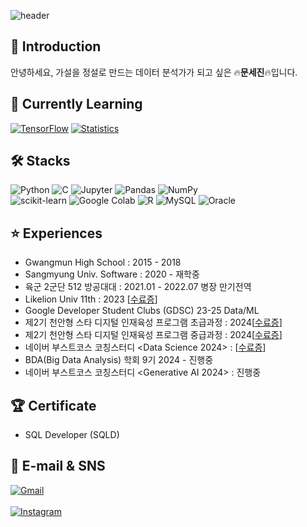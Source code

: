 ![header](https://capsule-render.vercel.app/api?type=waving&color=auto&height=300&section=header&text=SEJIN%20MOON&fontSize=90)

## 👋 Introduction
안녕하세요, 가설을 정설로 만드는 데이터 분석가가 되고 싶은 🔥<b>문세진</b>🔥입니다.

## 🌴 Currently Learning
[![TensorFlow](https://img.shields.io/badge/TensorFlow-FF6F00?style=flat-square&logo=TensorFlow&logoColor=white)](https://www.tensorflow.org)
[![Statistics](https://img.shields.io/badge/Statistics-009688?style=flat-square&logo=Statistics&logoColor=white)](https://www.yes24.com/Product/Goods/114874176)

## 🛠️ Stacks
![Python](https://img.shields.io/badge/Python-3776AB?style=flat-square&logo=Python&logoColor=white)
![C](https://img.shields.io/badge/C-A8B9CC?style=flat-square&logo=C&logoColor=white)
![Jupyter](https://img.shields.io/badge/Jupyter-F37626?style=flat-square&logo=Jupyter&logoColor=white)
![Pandas](https://img.shields.io/badge/Pandas-150458?style=flat-square&logo=Pandas&logoColor=white)
![NumPy](https://img.shields.io/badge/NumPy-013243?style=flat-square&logo=NumPy&logoColor=white)
<br/>
![scikit-learn](https://img.shields.io/badge/scikit--learn-F7931E?style=flat-square&logo=scikit-learn&logoColor=white)
![Google Colab](https://img.shields.io/badge/Google%20Colab-F9AB00?style=flat-square&logo=Google-Colab&logoColor=white)
![R](https://img.shields.io/badge/R-276DC3?style=flat-square&logo=R&logoColor=white)
![MySQL](https://img.shields.io/badge/MySQL-4479A1?style=flat-square&logo=MySQL&logoColor=white)
![Oracle](https://img.shields.io/badge/Oracle-F80000?style=flat-square&logo=Oracle&logoColor=white)


## ⭐️ Experiences
- Gwangmun High School : 2015 - 2018
- Sangmyung Univ. Software : 2020 - 재학중
- 육군 2군단 512 방공대대 : 2021.01 - 2022.07 병장 만기전역
- Likelion Univ 11th : 2023 [[수료증](https://github.com/moonsejin315/Python/blob/main/%E1%84%86%E1%85%A5%E1%86%BA%E1%84%89%E1%85%A111%E1%84%80%E1%85%B5%20%E1%84%89%E1%85%AE%E1%84%85%E1%85%AD%E1%84%8C%E1%85%B3%E1%86%BC.jpeg)]
- Google Developer Student Clubs (GDSC) 23-25 Data/ML
- 제2기 천안형 스타 디지털 인재육성 프로그램 초급과정 : 2024[[수료증](https://github.com/moonsejin315/Python/blob/main/ML/%E1%84%8C%E1%85%A62%E1%84%80%E1%85%B5%20%E1%84%8E%E1%85%A5%E1%86%AB%E1%84%8B%E1%85%A1%E1%86%AB%E1%84%92%E1%85%A7%E1%86%BC%20%E1%84%89%E1%85%B3%E1%84%90%E1%85%A1%20%E1%84%83%E1%85%B5%E1%84%8C%E1%85%B5%E1%84%90%E1%85%A5%E1%86%AF%20%E1%84%8B%E1%85%B5%E1%86%AB%E1%84%8C%E1%85%A2%E1%84%8B%E1%85%B2%E1%86%A8%E1%84%89%E1%85%A5%E1%86%BC%20%E1%84%91%E1%85%B3%E1%84%85%E1%85%A9%E1%84%80%E1%85%B3%E1%84%85%E1%85%A2%E1%86%B7_%E1%84%89%E1%85%AE%E1%84%85%E1%85%AD%E1%84%8C%E1%85%B3%E1%86%BC.pdf)]
- 제2기 천안형 스타 디지털 인재육성 프로그램 중급과정 : 2024[[수료증](https://github.com/moonsejin315/Python/blob/main/ML/%E1%84%86%E1%85%AE%E1%86%AB%E1%84%89%E1%85%A6%E1%84%8C%E1%85%B5%E1%86%AB_%E1%84%89%E1%85%AE%E1%84%85%E1%85%AD%E1%84%8C%E1%85%B3%E1%86%BC.pdf)]
- 네이버 부스트코스 코칭스터디 <Data Science 2024> : [[수료증](https://github.com/moonsejin315/BoostCourse/blob/main/BoostCourse%20%E1%84%89%E1%85%AE%E1%84%85%E1%85%AD%E1%84%8C%E1%85%B3%E1%86%BC.pdf)]
- BDA(Big Data Analysis) 학회 9기 2024 - 진행중
- 네이버 부스트코스 코칭스터디 <Generative AI 2024> : 진행중

## 🏆 Certificate
- SQL Developer (SQLD)


## 💌 E-mail & SNS
[![Gmail](https://img.shields.io/badge/Gmail-D14836?style=flat-square&logo=Gmail&logoColor=white)](mailto:moonsejin315@gmail.com)
<br/>
<br/>
[![Instagram](https://img.shields.io/badge/Instagram-E4405F?style=flat-square&logo=Instagram&logoColor=white)](https://www.instagram.com/__sejinmoon__)
